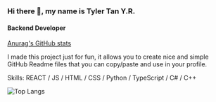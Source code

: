 ### Hi there 👋, my name is Tyler Tan Y.R.
#### Backend Developer

[Anurag's GitHub stats](https://github-readme-stats.vercel.app/api?username=tyr01&show_icons=true&theme=radical)

I made this project just for fun, it allows you to create nice and simple GitHub Readme files that you can copy/paste and use in your profile.

Skills: REACT / JS / HTML / CSS / Python / TypeScript / C# / C++


![Top Langs](https://github-readme-stats.vercel.app/api/top-langs/?username=tyr01&layout=compact)






